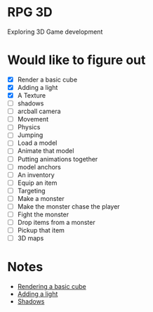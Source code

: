 # RPG 3D
Exploring 3D Game development

# Would like to figure out
- [x] Render a basic cube
- [x] Adding a light
- [x] A Texture
- [ ] shadows
- [ ] arcball camera
- [ ] Movement
- [ ] Physics
- [ ] Jumping
- [ ] Load a model
- [ ] Animate that model
- [ ] Putting animations together
- [ ] model anchors
- [ ] An inventory
- [ ] Equip an item
- [ ] Targeting
- [ ] Make a monster
- [ ] Make the monster chase the player
- [ ] Fight the monster
- [ ] Drop items from a monster
- [ ] Pickup that item
- [ ] 3D maps

# Notes
- [Rendering a basic cube](./notes/render_a_basic_cube.md)
- [Adding a light](./notes/adding_a_light.md)
- [Shadows](./notes/shadows.md)
